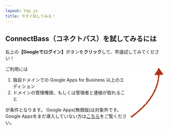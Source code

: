 ```yaml
---
layout: top_ja
title: 今すぐ試してみる！
---
```



<h2><span class="logoTypoPrefix">Connect</span><span class="logoTypoSuffix">Bass</span>（コネクトバス）を試してみるには</h2>
<p>右上の<strong @brand-danger:>【Googleでログイン】</strong>ボタンを<strong>クリック</strong>して、早速試してみてください！</p>

<img src="/assets/img/redarrow.png" align="right">

ご利用には

1. 独自ドメインでの Google Apps for Business 以上のエディション
1. ドメインの管理権限、もしくは管理者と連絡が取れること

が条件となります。
Google Apps(無償版)は対象外です。  
Google Appsをまだ導入していない方は[こちら](apps.html)をご覧ください。
